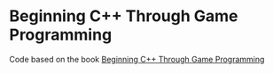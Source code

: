 # Beginning C++ Through Game Programming

Code based on the book [Beginning C++ Through Game Programming](https://www.amazon.com/Beginning-C-Through-Game-Programming/dp/1305109910%3FSubscriptionId%3D0K1019RWK8CNM7CNZV82%26tag%3D0a0-20%26linkCode%3Dxm2%26camp%3D2025%26creative%3D165953%26creativeASIN%3D1305109910)
